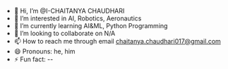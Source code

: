 - 👋 Hi, I’m @I-CHAITANYA CHAUDHARI
- 👀 I’m interested in AI, Robotics, Aeronautics
- 🌱 I’m currently learning AI&ML, Python Programming
- 💞️ I’m looking to collaborate on N/A 
- 📫 How to reach me through email chaitanya.chaudhari017@gmail.com
- 😄 Pronouns: he, him
- ⚡ Fun fact: --

<!---
I-CHAITANYA/I-CHAITANYA is a ✨ special ✨ repository because its `README.md` (this file) appears on your GitHub profile.
You can click the Preview link to take a look at your changes.
--->
